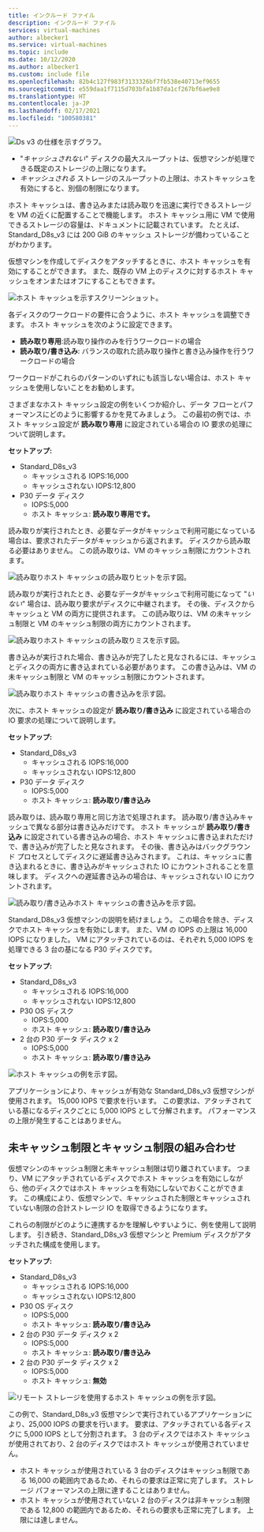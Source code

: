 ```yaml
---
title: インクルード ファイル
description: インクルード ファイル
services: virtual-machines
author: albecker1
ms.service: virtual-machines
ms.topic: include
ms.date: 10/12/2020
ms.author: albecker1
ms.custom: include file
ms.openlocfilehash: 82b4c127f983f3133326bf7fb538e40713ef9655
ms.sourcegitcommit: e559daa1f7115d703bfa1b87da1cf267bf6ae9e8
ms.translationtype: HT
ms.contentlocale: ja-JP
ms.lasthandoff: 02/17/2021
ms.locfileid: "100580381"
---
```

![Ds v3 の仕様を示すグラフ。](media/vm-disk-performance/dsv3-documentation.jpg)

- "*キャッシュされない*" ディスクの最大スループットは、仮想マシンが処理できる既定のストレージの上限になります。
- *キャッシュされる* ストレージのスループットの上限は、ホストキャッシュを有効にすると、別個の制限になります。

ホスト キャッシュは、書き込みまたは読み取りを迅速に実行できるストレージを VM の近くに配置することで機能します。 ホスト キャッシュ用に VM で使用できるストレージの容量は、ドキュメントに記載されています。 たとえば、Standard_D8s_v3 には 200 GiB のキャッシュ ストレージが備わっていることがわかります。

仮想マシンを作成してディスクをアタッチするときに、ホスト キャッシュを有効にすることができます。 また、既存の VM 上のディスクに対するホスト キャッシュをオンまたはオフにすることもできます。

![ホスト キャッシュを示すスクリーンショット。](media/vm-disk-performance/host-caching.jpg)

各ディスクのワークロードの要件に合うように、ホスト キャッシュを調整できます。 ホスト キャッシュを次のように設定できます。

- **読み取り専用**:読み取り操作のみを行うワークロードの場合
- **読み取り/書き込み**: バランスの取れた読み取り操作と書き込み操作を行うワークロードの場合

ワークロードがこれらのパターンのいずれにも該当しない場合は、ホスト キャッシュを使用しないことをお勧めします。

さまざまなホスト キャッシュ設定の例をいくつか紹介し、データ フローとパフォーマンスにどのように影響するかを見てみましょう。 この最初の例では、ホスト キャッシュ設定が **読み取り専用** に設定されている場合の IO 要求の処理について説明します。

**セットアップ:**

- Standard_D8s_v3
  - キャッシュされる IOPS:16,000
  - キャッシュされない IOPS:12,800
- P30 データ ディスク
  - IOPS:5,000
  - ホスト キャッシュ: **読み取り専用です。**

読み取りが実行されたとき、必要なデータがキャッシュで利用可能になっている場合は、要求されたデータがキャッシュから返されます。 ディスクから読み取る必要はありません。 この読み取りは、VM のキャッシュ制限にカウントされます。

![読み取りホスト キャッシュの読み取りヒットを示す図。](media/vm-disk-performance/host-caching-read-hit.jpg)

読み取りが実行されたとき、必要なデータがキャッシュで利用可能になって "*いない*" 場合は、読み取り要求がディスクに中継されます。 その後、ディスクからキャッシュと VM の両方に提供されます。 この読み取りは、VM の未キャッシュ制限と VM のキャッシュ制限の両方にカウントされます。

![読み取りホスト キャッシュの読み取りミスを示す図。](media/vm-disk-performance/host-caching-read-miss.jpg)

書き込みが実行された場合、書き込みが完了したと見なされるには、キャッシュとディスクの両方に書き込まれている必要があります。 この書き込みは、VM の未キャッシュ制限と VM のキャッシュ制限にカウントされます。

![読み取りホスト キャッシュの書き込みを示す図。](media/vm-disk-performance/host-caching-write.jpg)

次に、ホスト キャッシュの設定が **読み取り/書き込み** に設定されている場合の IO 要求の処理について説明します。

**セットアップ:**

- Standard_D8s_v3
  - キャッシュされる IOPS:16,000
  - キャッシュされない IOPS:12,800
- P30 データ ディスク
  - IOPS:5,000
  - ホスト キャッシュ: **読み取り/書き込み**

読み取りは、読み取り専用と同じ方法で処理されます。 読み取り/書き込みキャッシュで異なる部分は書き込みだけです。 ホスト キャッシュが **読み取り/書き込み** に設定されている書き込みの場合、ホスト キャッシュに書き込まれただけで、書き込みが完了したと見なされます。 その後、書き込みはバックグラウンド プロセスとしてディスクに遅延書き込みされます。 これは、キャッシュに書き込まれるときに、書き込みがキャッシュされた IO にカウントされることを意味します。 ディスクへの遅延書き込みの場合は、キャッシュされない IO にカウントされます。

![読み取り/書き込みホスト キャッシュの書き込みを示す図。](media/vm-disk-performance/host-caching-read-write.jpg)

Standard_D8s_v3 仮想マシンの説明を続けましょう。 この場合を除き、ディスクでホスト キャッシュを有効にします。 また、VM の IOPS の上限は 16,000 IOPS になりました。 VM にアタッチされているのは、それぞれ 5,000 IOPS を処理できる 3 台の基になる P30 ディスクです。

**セットアップ:**

- Standard_D8s_v3
  - キャッシュされる IOPS:16,000
  - キャッシュされない IOPS:12,800
- P30 OS ディスク
  - IOPS:5,000
  - ホスト キャッシュ: **読み取り/書き込み**
- 2 台の P30 データ ディスク x 2
  - IOPS:5,000
  - ホスト キャッシュ: **読み取り/書き込み**

![ホスト キャッシュの例を示す図。](media/vm-disk-performance/host-caching-example-without-remote.jpg)

アプリケーションにより、キャッシュが有効な Standard_D8s_v3 仮想マシンが使用されます。 15,000 IOPS で要求を行います。 この要求は、アタッチされている基になるディスクごとに 5,000 IOPS として分解されます。 パフォーマンスの上限が発生することはありません。

## <a name="combined-uncached-and-cached-limits"></a>未キャッシュ制限とキャッシュ制限の組み合わせ

仮想マシンのキャッシュ制限と未キャッシュ制限は切り離されています。 つまり、VM にアタッチされているディスクでホスト キャッシュを有効にしながら、他のディスクではホスト キャッシュを有効にしないでおくことができます。 この構成により、仮想マシンで、キャッシュされた制限とキャッシュされていない制限の合計ストレージ IO を取得できるようになります。

これらの制限がどのように連携するかを理解しやすいように、例を使用して説明します。 引き続き、Standard_D8s_v3 仮想マシンと Premium ディスクがアタッチされた構成を使用します。

**セットアップ:**

- Standard_D8s_v3
  - キャッシュされる IOPS:16,000
  - キャッシュされない IOPS:12,800
- P30 OS ディスク
  - IOPS:5,000
  - ホスト キャッシュ: **読み取り/書き込み**
- 2 台の P30 データ ディスク x 2
  - IOPS:5,000
  - ホスト キャッシュ: **読み取り/書き込み**
- 2 台の P30 データ ディスク x 2
  - IOPS:5,000
  - ホスト キャッシュ: **無効**

![リモート ストレージを使用するホスト キャッシュの例を示す図。](media/vm-disk-performance/host-caching-example-with-remote.jpg)

この例で、Standard_D8s_v3 仮想マシンで実行されているアプリケーションにより、25,000 IOPS の要求を行います。 要求は、アタッチされている各ディスクに 5,000 IOPS として分割されます。 3 台のディスクではホスト キャッシュが使用されており、2 台のディスクではホスト キャッシュが使用されていません。

- ホスト キャッシュが使用されている 3 台のディスクはキャッシュ制限である 16,000 の範囲内であるため、それらの要求は正常に完了します。 ストレージ パフォーマンスの上限に達することはありません。
- ホスト キャッシュが使用されていない 2 台のディスクは非キャッシュ制限である 12,800 の範囲内であるため、それらの要求も正常に完了します。 上限には達しません。

